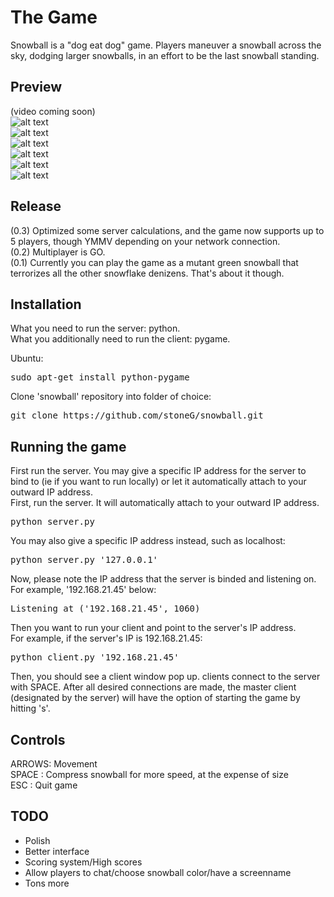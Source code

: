 The Game
========
Snowball is a "dog eat dog" game. Players maneuver a snowball across the sky,
dodging larger snowballs, in an effort to be the last snowball standing.

Preview
-------
(video coming soon)  
![alt
text](https://raw.github.com/stoneG/snowball/master/images/TWO-1.png "Two players on
Ubuntu 12.04")  
![alt
text](https://raw.github.com/stoneG/snowball/master/images/TWO-2.png "Growing larger...")  
![alt
text](https://raw.github.com/stoneG/snowball/master/images/TWO-3.png "Looks like green
didn't make it")  
![alt
text](https://raw.github.com/stoneG/snowball/master/images/THREE-1.png "Three players on
OSX 10.8")  
![alt
text](https://raw.github.com/stoneG/snowball/master/images/THREE-2.png "Stoplight
formation")  
![alt
text](https://raw.github.com/stoneG/snowball/master/images/THREE-3.png "What's gonna
happen?")

Release
-------
(0.3) Optimized some server calculations, and the game now supports up to
5 players, though YMMV depending on your network connection.  
(0.2) Multiplayer is GO.  
(0.1) Currently you can play the game as a mutant green snowball that
terrorizes all the other snowflake denizens. That's about it though.

Installation
------------
What you need to run the server: python.  
What you additionally need to run the client: pygame.  

Ubuntu:
<pre>
sudo apt-get install python-pygame
</pre>

Clone 'snowball' repository into folder of choice:
<pre>
git clone https://github.com/stoneG/snowball.git
</pre>

Running the game
----------------
First run the server. You may give a specific IP address for the server to bind
to (ie if you want to run locally) or let it automatically attach to your outward IP address.  
First, run the server.  It will automatically attach to your outward IP
address.
<pre>
python server.py
</pre>
You may also give a specific IP address instead, such as localhost:
<pre>
python server.py '127.0.0.1'
</pre>
  
Now, please note the IP address that the server is binded and listening on. For
example, '192.168.21.45' below:
<pre>
Listening at ('192.168.21.45', 1060)
</pre>
  
Then you want to run your client and point to the server's IP address.  
For example, if the server's IP is 192.168.21.45:
<pre>
python client.py '192.168.21.45'
</pre>
  
Then, you should see a client window pop up. clients connect to the server with SPACE. After all desired connections are made, the master client (designated by the server) will have the option of starting the game by hitting 's'.  

Controls
--------
ARROWS: Movement  
SPACE : Compress snowball for more speed, at the expense of size  
ESC   : Quit game

TODO
----
* Polish
* Better interface
* Scoring system/High scores
* Allow players to chat/choose snowball color/have a screenname
* Tons more
